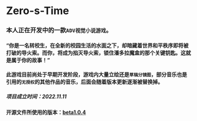 # Zero-s-Time
### 本人正在开发中的一款`ADV视觉小说游戏`。
#### “你是一名转校生，在全新的校园生活的水面之下，却暗藏着世界和平秩序即将被打破的导火索。而你，将成为掐灭导火索，锁住潘多拉魔盒的那个关键钥匙。这就是属于你的故事！”
#### 此游戏目前尚处于早期开发阶段，游戏内大量立绘还是`草稿分镜图`，部分音乐也是引用的`无授权`的其他作品的音乐，后面会随着版本更新逐渐被替换掉。
##### 项目成立时间：2022.11.11
#### 开源文件所使用的版本：[beta1.0.4](https://github.com/MCDFsteve/Zero-s-Time)

